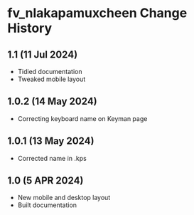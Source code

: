 fv_nlakapamuxcheen Change History
====================
1.1 (11 Jul 2024)
----------------
* Tidied documentation
* Tweaked mobile layout

1.0.2 (14 May 2024)
----------------
* Correcting keyboard name on Keyman page

1.0.1 (13 May 2024)
----------------
* Corrected name in .kps

1.0 (5 APR 2024)
----------------
* New mobile and desktop layout
* Built documentation
